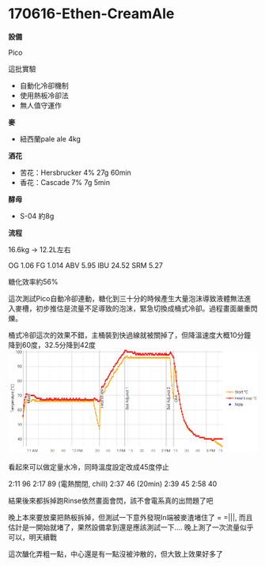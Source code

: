 # 170616-Ethen-CreamAle

**設備**

Pico 

這批實驗

* 自動化冷卻機制
* 使用熱板冷卻法
* 無人值守運作

**麥**

* 紐西蘭pale ale 4kg

**酒花**

* 苦花：Hersbrucker 4% 27g 60min
* 香花：Cascade 7% 7g 5min

**酵母**

* S-04 約8g

**流程**

16.6kg -> 12.2L左右

OG 1.06 FG 1.014 ABV 5.95 IBU 24.52 SRM 5.27

糖化效率約56%

這次測試Pico自動冷卻連動，糖化到三十分的時候產生大量泡沫導致液體無法進入麥槽，初步推估是流量不足導致的泡沫，緊急切換成桶式冷卻。過程畫面嚴重閃爍。

桶式冷卻這次的效果不錯，主桶裝到快過線就被關掉了，但降溫速度大概10分鐘降到60度，32.5分降到42度
![](../img/test47.png)

看起來可以做定量水冷，同時溫度設定改成45度停止

2:11 96
2:17 89 (電熱關閉, chill)
2:37 46 (20min)
2:39 45
2:58 40


結果後來都拆掉跑Rinse依然畫面會閃，該不會電系真的出問題了吧

晚上本來要放棄把熱板拆掉，但測試一下意外發現In端被麥渣堵住了 = =|||, 而且估計是一開始就堵了，果然設備拿到還是應該測試一下.... 晚上測了一次流量似乎可以，明天續戰

這次醣化弄粗一點，中心還是有一點沒被沖散的，但大致上效果好多了
